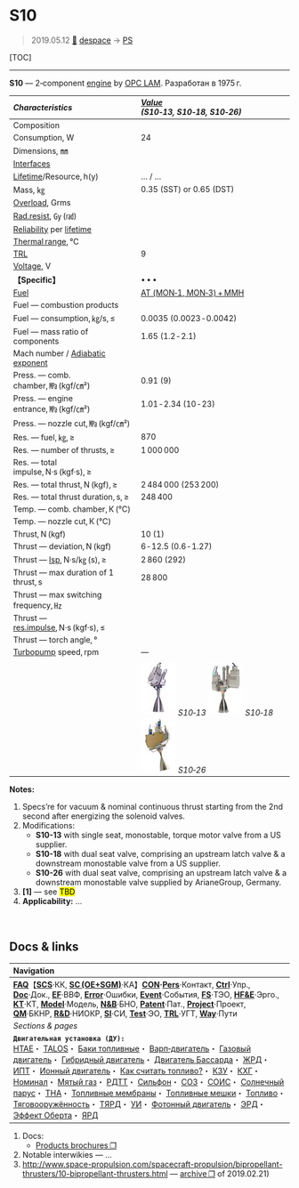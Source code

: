 # S10
> 2019.05.12 [🚀](../index/index.md) [despace](index.md) → [PS](ps.md)

[TOC]

---

**S10** — 2‑component [engine](ps.md) by [OPC LAM](zz_opc_lam.md). Разработан в 1975 г.

|*Characteristics*|*[Value](si.md)<br> (S10‑13, S10‑18, S10‑26)*|
|:--|:--|
|Composition| |
|Consumption, W|24|
|Dimensions, ㎜| |
|[Interfaces](interface.md)| |
|[Lifetime](lifetime.md)/Resource, h(y)|… / …|
|Mass, ㎏|0.35 (SST) or 0.65 (DST)|
|[Overload](vibration.md), Grms| |
|[Rad.resist](ion_rad.md), ㏉ (㎭)| |
|[Reliability](qm.md) per [lifetime](lifetime.md)| |
|[Thermal range](tcs.md), ℃| |
|[TRL](trl.md)|9|
|[Voltage](voltage.md), V| |
|**【Specific】**|• • •|
|[Fuel](fuel.md)|[АТ (MON‑1, MON‑3) + MMH](at_plus.md)|
|Fuel — combustion products| |
|Fuel — consumption, ㎏/s, ≤|0.0035 (0.0023 ‑ 0.0042)|
|Fuel — mass ratio of components|1.65 (1.2 ‑ 2.1)|
|Mach number / [Adiabatic exponent](heat_cr.md)| |
|Press. — comb. chamber, ㎫ (kgf/㎝²)|0.91 (9)|
|Press. — engine entrance, ㎫ (kgf/㎝²)|1.01 ‑ 2.34 (10 ‑ 23)|
|Press. — nozzle cut, ㎫ (kgf/㎝²)| |
|Res. — fuel, ㎏, ≥|870|
|Res. — number of thrusts, ≥|1 000 000|
|Res. — total impulse, N·s (kgf·s), ≥| |
|Res. — total thrust, N (kgf), ≥|2 484 000 (253 200)|
|Res. — total thrust duration, s, ≥|248 400|
|Temp. — comb. chamber, К (℃)| |
|Temp. — nozzle cut, К (℃)| |
|Thrust, N (kgf)|10 (1)|
|Thrust — deviation, N (kgf)|6 ‑ 12.5 (0.6 ‑ 1.27)|
|Thrust — [Isp](isp.md), N·s/㎏ (s), ≥|2 860 (292)|
|Thrust — max duration of 1 thrust, s|28 800|
|Thrust — max switching frequency, ㎐| |
|Thrust — [res.impulse](ing.md), N·s (kgf·s), ≤| |
|Thrust — torch angle, °| |
|[Turbopump](turbopump.md) speed, rpm|—|
| |[![](f/ps/s/s10-13_pic1_thumb.jpg)](f/ps/s/s10-13_pic1.jpg) *S10‑13* [![](f/ps/s/s10-18_pic1_thumb.jpg)](f/ps/s/s10-18_pic1.jpg) *S10‑18* [![](f/ps/s/s10-26_pic1_thumb.jpg)](f/ps/s/s10-26_pic1.jpg) *S10‑26*|

**Notes:**

   1. Specs’re for vacuum & nominal continuous thrust starting from the 2nd second after energizing the solenoid valves.
   1. Modifications:
      - **S10-13** with single seat, monostable, torque motor valve from a US supplier.
      - **S10-18** with dual seat valve, comprising an upstream latch valve & a downstream monostable valve from a US supplier.
      - **S10-26** with dual seat valve, comprising an upstream latch valve & a downstream monostable valve supplied by ArianeGroup, Germany.
   1. **[1]** — see <mark>TBD</mark>
   1. **Applicability:** …



<p style="page-break-after:always"> </p>

## Docs & links
|Navigation|
|:--|
|**[FAQ](faq.md)**【**[SCS](scs.md)**·КК, **[SC (OE+SGM)](sc.md)**·КА】**[CON](contact.md)·[Pers](person.md)**·Контакт, **[Ctrl](control.md)**·Упр., **[Doc](doc.md)**·Док., **[EF](ef.md)**·ВВФ, **[Error](error.md)**·Ошибки, **[Event](event.md)**·События, **[FS](fs.md)**·ТЭО, **[HF&E](hfe.md)**·Эрго., **[KT](kt.md)**·КТ, **[Model](model.md)**·Модель, **[N&B](nnb.md)**·БНО, **[Patent](патент.md)**·Пат., **[Project](project.md)**·Проект, **[QM](qm.md)**·БКНР, **[R&D](rnd.md)**·НИОКР, **[SI](si.md)**·СИ, **[Test](test.md)**·ЭО, **[TRL](trl.md)**·УГТ, **[Way](way.md)**·Пути|
|*Sections & pages*|
|**`Двигательная установка (ДУ):`**<br> [HTAE](htae.md)・ [TALOS](talos.md)・ [Баки топливные](fuel_tank.md)・ [Варп‑двигатель](warp_drive.md)・ [Газовый двигатель](cgt.md)・ [Гибридный двигатель](гбрд.md)・ [Двигатель Бассарда](bussard_ramjet.md)・ [ЖРД](lpr.md)・ [ИПТ](ing.md)・ [Ионный двигатель](иод.md)・ [Как считать топливо?](si.md)・ [КЗУ](cinu.md)・ [КХГ](cgs.md)・ [Номинал](nominal.md)・ [Мятый газ](exhsteam.md)・ [РДТТ](spr.md)・ [Сильфон](сильфон.md)・ [СОЗ](соз.md)・ [СОИС](соис.md)・ [Солнечный парус](солнечный_парус.md)・ [ТНА](turbopump.md)・ [Топливные мембраны](топливные_мембраны.md)・ [Топливные мешки](топливные_мешки.md)・ [Топливо](fuel.md)・ [Тяговооружённость](ttwr.md)・ [ТЯРД](тярд.md)・ [УИ](isp.md)・ [Фотонный двигатель](фотонный_двигатель.md)・ [ЭРД](epsp.md)・ [Эффект Оберта](oberth_eff.md)・ [ЯРД](ntr.md)|

   1. Docs:
      - [Products brochures ❐](f/con/o/opc_lam_brochures.7z)
   1. Notable interwikies — …
   1. <http://www.space-propulsion.com/spacecraft-propulsion/bipropellant-thrusters/10-bipropellant-thrusters.html> — [archive ❐](f/ps/s/s10_site.pdf) of 2019.02.21)

